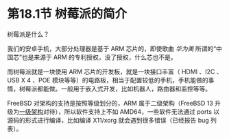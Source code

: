 # 第18.1节 树莓派的简介

树莓派是什么？

我们的安卓手机，大部分处理器是基于 ARM 芯片的，即使歌曲 _华为美_ 所谓的“中国芯”也是来源于 ARM 的专利授权，没了授权，什么芯也不是。

而树莓派就是一块使用 ARM 芯片的开发板，就是一块接口丰富（ HDMI 、I2C 、USB X 4 、POE 模块等等）的电路板，相当于配置较低的手机，手机能做的事情，树莓派都能做。一般用于嵌入式开发，比如机器人，路由器和监控等等。

FreeBSD 对架构的支持是按照等级划分的，ARM 属于二级架构（FreeBSD 13 升级为[一级架构](https://www.freebsd.org/platforms/)对待），所以软件支持上不如 AMD64，一些软件无法通过 ports 以源码的形式进行编译，比如编译 X11/xorg 就会遇到很多错误（已经报告 bug 列表）。
